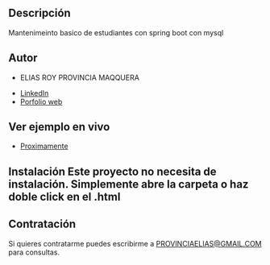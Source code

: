 ## Descripción 
Mantenimeinto basico de estudiantes con spring boot con mysql

## Autor 
- ELIAS ROY PROVINCIA MAQQUERA

* [LinkedIn](https://www.linkedin.com/in/eliasprovincia/) 
* [Porfolio web](https://eliasroy.github.io/portafolio/) 

## Ver ejemplo en vivo 
- [Proximamente](https://eliasroy.github.io/portafolio/)

## Instalación Este proyecto no necesita de instalación. Simplemente abre la carpeta o haz doble click en el .html 

## Contratación 
Si quieres contratarme puedes escribirme a PROVINCIAELIAS@GMAIL.COM para consultas. 
